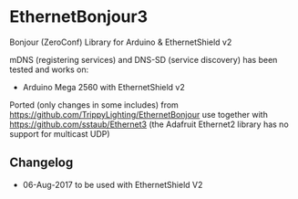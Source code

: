 EthernetBonjour3
================

Bonjour (ZeroConf) Library for Arduino & EthernetShield v2 

mDNS (registering services) and DNS-SD (service discovery) has been tested and works on:
- Arduino Mega 2560 with EthernetShield v2

Ported (only changes in some includes) from 
   https://github.com/TrippyLighting/EthernetBonjour
use together with 
   https://github.com/sstaub/Ethernet3
(the Adafruit Ethernet2 library has no support for multicast UDP)

## Changelog
 - 06-Aug-2017 to be used with EthernetShield V2


